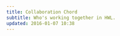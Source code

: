 ```yaml
---
title: Collaboration Chord
subtitle: Who's working together in HWL.
updated: 2016-01-07 10:38
---
```

<script src="{{ "/js/d3_chord.js"| prepend: site.baseurl }}"></script>
<div id="tooltip"></div>
<div id="graph"></div>
